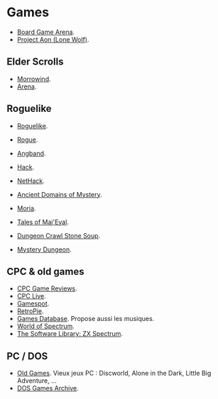 # Games

 * [Board Game Arena](https://en.boardgamearena.com/).
 * [Project Aon (Lone Wolf)](https://www.projectaon.org/en/Main/Home).

## Elder Scrolls

 * [Morrowind](https://en.uesp.net/wiki/Morrowind:Morrowind).
 * [Arena](https://elderscrolls.bethesda.net/en/arena).

## Roguelike

 *  [Roguelike](https://en.wikipedia.org/wiki/Roguelike).

 * [Rogue](https://en.wikipedia.org/wiki/Rogue_(video_game)).
 * [Angband](https://en.wikipedia.org/wiki/Angband_(video_game)).
 * [Hack](https://en.wikipedia.org/wiki/Hack_(Unix_video_game)).
 * [NetHack](https://en.wikipedia.org/wiki/NetHack).
 * [Ancient Domains of Mystery](https://en.wikipedia.org/wiki/Ancient_Domains_of_Mystery).
 * [Moria](https://en.wikipedia.org/wiki/Moria_(video_game)).
 * [Tales of Maj'Eyal](https://en.wikipedia.org/wiki/Tales_of_Maj%27Eyal).
 * [Dungeon Crawl Stone Soup](https://en.wikipedia.org/wiki/Dungeon_Crawl_Stone_Soup).
 * [Mystery Dungeon](https://en.wikipedia.org/wiki/Mystery_Dungeon).

## CPC & old games

 * [CPC Game Reviews](http://www.cpcgamereviews.com).
 * [CPC Live](http://cpc-live.com/data/index.php?dir=A).
 * [Gamespot](www.gamespot.com).
 * [RetroPie](https://retropie.org.uk/).
 * [Games Database](https://www.gamesdatabase.org/). Propose aussi les musiques.
 * [World of Spectrum](http://www.worldofspectrum.org/).
 * [The Software Library: ZX Spectrum](https://archive.org/details/softwarelibrary_zx_spectrum).

## PC / DOS

 * [Old Games](https://www.old-games.com). Vieux jeux PC : Discworld, Alone in the Dark, Little Big Adventure, ...
 * [DOS Games Archive](https://www.dosgamesarchive.com/).
